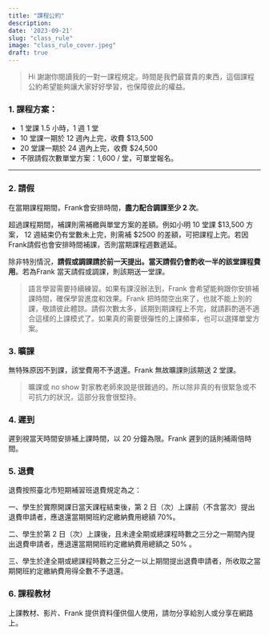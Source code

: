 ```yaml
---
title: "課程公約"
description: 
date: '2023-09-21'
slug: "class_rule"
image: "class_rule_cover.jpeg"
draft: true
---
```



> Hi 謝謝你閱讀我的一對一課程規定。時間是我們最寶貴的東西，這個課程公約希望能夠讓大家好好學習，也保障彼此的權益。

### 1. 課程方案：

- 1 堂課 1.5 小時，1 週 1 堂
- 10 堂課一期於 12 週內上完，收費 $13,500
- 20 堂課一期於 24 週內上完，收費 $24,500
- 不限請假次數單堂方案：1,600 / 堂，可單堂報名。

---



### 2. 請假

在當期課程期間，Frank會安排時間，**盡力配合調課至少 2 次**。

超過課程期間，補課則需補繳與單堂方案的差額。例如小明 10 堂課 $13,500 方案， 12 週結束仍有堂數未上完，則需補 $2500 的差額，可把課程上完。若因Frank請假也會安排時間補課，否則當期課程週數遞延。

除非特別情況，**請假或調課請於前一天提出。當天請假仍會酌收一半的該堂課程費用**。若為Frank 當天請假或調課，則該期送一堂課。

>語言學習需要持續練習。如果有課沒辦法到，Frank 會希望能夠跟你安排補課時間，確保學習進度和效果。Frank 把時間空出來了，也就不能上別的課，敬請彼此體諒。請假次數太多，該期到期課程上不完，就請斟酌適不適合這樣的上課模式了。如果真的需要很彈性的上課頻率，也可以選擇單堂方案。


### 3. 曠課
無特殊原因不到課，該堂費用不予退還。Frank 無故曠課則該期送 2 堂課。

> 曠課或 no show 對家教老師來說是很難過的。所以除非真的有很緊急或不可抗力的狀況，這部分我會很堅持。

### 4. 遲到

遲到視當天時間安排補上課時間，以 20 分鐘為限。Frank 遲到的話則補兩倍時間。

### 5. 退費

退費按照臺北市短期補習班退費規定為之：

一、學生於實際開課日當天課程結束後，第 2 日（次）上課前（不含當次）提出退費申請者，應退還當期開班約定繳納費用總額 70%。

二、學生於第 2 日（次）上課後，且未達全期或總課程時數之三分之一期間內提出退費申請者，應退還當期開班約定繳納費用總額之 50% 。

三、學生於達全期或總課程時數之三分之一以上期間提出退費申請者，所收取之當期開班約定繳納費用得全數不予退還。

### 6. 課程教材
上課教材、影片、Frank 提供資料僅供個人使用，請勿分享給別人或分享在網路上。


